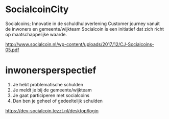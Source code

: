 # SocialcoinCity
Socialcoins; Innovatie in de schuldhulpverlening Customer journey vanuit de inwoners en gemeente/wijkteam
Socialcoin is een initiatief dat zich richt op maatschappelijke waarde.

http://www.socialcoin.nl/wp-content/uploads/2017/12/CJ-Socialcoins-05.pdf


# inwonersperspectief

1. Je hebt problematische schulden
2. Je meldt je bij de gemeente/wijkteam 
3. Je gaat participeren met socialcoins
4. Dan ben je geheel of gedeeltelijk schulden


https://dev-socialcoin.tezzt.nl/desktop/login


